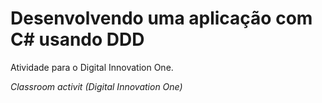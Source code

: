 # Desenvolvendo uma aplicação com C# usando DDD

Atividade para o Digital Innovation One.

<i>Classroom activit (Digital Innovation One)</i>
